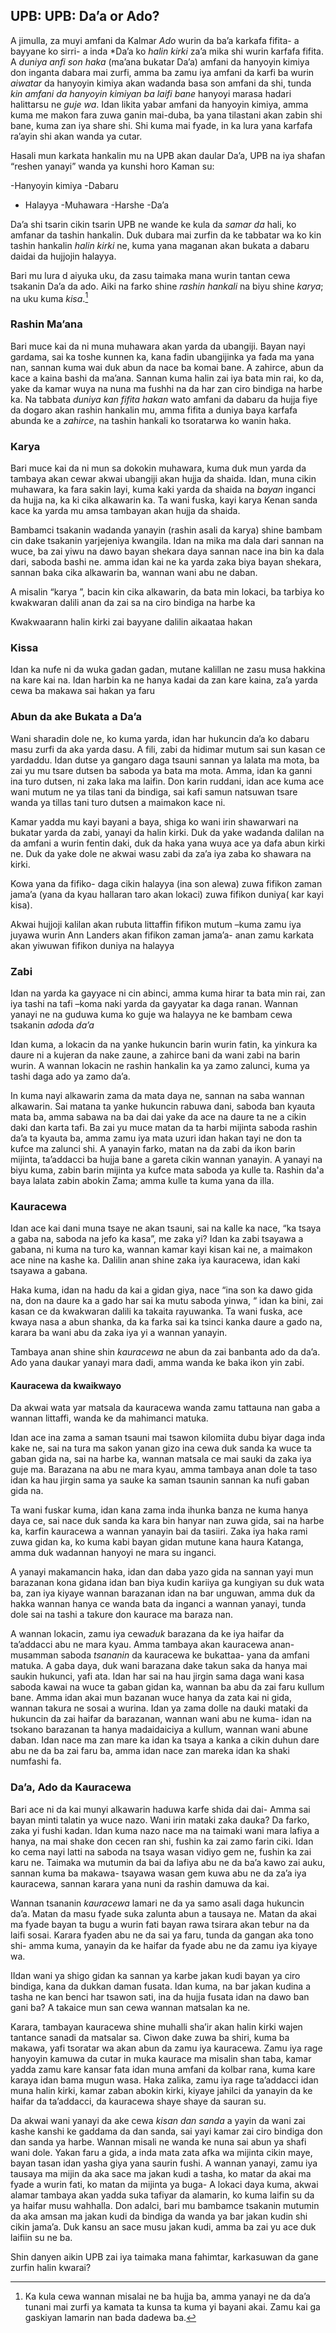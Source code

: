 ## UPB: UPB: Da’a or Ado?

A jimulla, za muyi amfani da Kalmar *Ado* wurin da ba’a karkafa fifita- a bayyane ko sirri- a inda *Da’a ko *halin kirki* za’a mika shi wurin karfafa fifita. A *duniya anfi son haka* (ma’ana bukatar Da’a) amfani da hanyoyin kimiya don inganta dabara mai zurfi, amma ba zamu iya amfani da karfi ba wurin *aiwatar* da hanyoyin kimiya akan wadanda basa son amfani da shi, tunda *kin amfani da hanyoyin kimiyan ba laifi bane* hanyoyi marasa hadari halittarsu ne *guje wa*. Idan likita yabar amfani da hanyoyin kimiya, amma kuma me makon fara zuwa ganin mai-duba, ba yana tilastani akan zabin shi bane, kuma zan iya share shi. Shi kuma mai fyade, in ka lura yana karfafa ra’ayin shi akan wanda ya cutar.

Hasali mun karkata hankalin mu na UPB akan daular Da’a, UPB na iya shafan “reshen yanayi” wanda ya kunshi horo Kaman su:

-Hanyoyin kimiya
-Dabaru
- Halayya
-Muhawara
-Harshe
-Da’a

Da’a shi tsarin cikin tsarin UPB ne wande ke kula da *samar da* hali, ko amfanar da tashin hankalin. Duk dubara mai zurfin da ke tabbatar wa ko kin tashin hankalin *halin kirki* ne, kuma yana maganan akan bukata a dabaru daidai da hujjojin halayya.

Bari mu lura d aiyuka uku, da zasu taimaka mana wurin tantan cewa tsakanin Da’a da ado. Aiki na farko shine *rashin hankali* na biyu shine *karya*; na uku kuma *kisa*.[^9]

### Rashin Ma’ana
Bari muce kai da ni muna muhawara akan yarda da ubangiji. Bayan nayi gardama, sai ka toshe kunnen ka, kana fadin ubangijinka ya fada ma yana nan, sannan kuma wai duk abun da nace ba komai bane. A zahirce, abun da kace a kaina bashi da ma’ana. Sannan kuma halin zai iya bata min rai, ko da, yake da kamar wuya na nuna ma fushhi na da har zan ciro bindiga na harbe ka. Na tabbata *duniya kan fifita hakan* wato amfani da dabaru da hujja fiye da dogaro akan rashin hankalin mu, amma fifita a duniya baya karfafa abunda ke a *zahirce*, na tashin hankali ko tsoratarwa ko wanin haka.

### Karya

Bari muce kai da ni mun sa dokokin muhawara, kuma duk mun yarda da tambaya akan cewar akwai ubangiji akan hujja da shaida. Idan, muna cikin muhawara, ka fara sakin layi, kuma kaki yarda da shaida na *bayan* inganci da hujja na, ka ki cika alkawarin ka. Ta wani fuska, kayi karya Kenan sanda kace ka yarda mu amsa tambayan akan hujja da shaida.

Bambamci tsakanin wadanda yanayin (rashin asali da karya) shine bambam cin dake tsakanin yarjejeniya kwangila. Idan na mika ma dala dari  sannan na wuce, ba zai yiwu na dawo bayan shekara daya sannan nace ina bin ka  dala dari, saboda bashi ne. amma idan kai ne ka yarda zaka biya bayan shekara, sannan baka  cika alkawarin  ba, wannan wani abu ne daban.

A misalin  “karya ”, bacin kin cika alkawarin, da bata min lokaci,  ba tarbiya  ko kwakwaran  dalili anan da zai sa na ciro bindiga  na  harbe ka

Kwakwaarann halin kirki zai bayyane dalilin aikaataa hakan

### Kissa

Idan ka nufe ni da wuka gadan gadan, mutane kalillan ne zasu musa hakkina na kare kai na. Idan harbin ka ne hanya kadai da zan kare kaina, za’a yarda cewa ba makawa sai hakan ya faru

### Abun da ake Bukata a Da’a

Wani sharadin dole ne, ko kuma yarda, idan har hukuncin da’a ko dabaru masu zurfi da aka yarda dasu. A fili, zabi da hidimar mutum sai sun kasan ce yardaddu.  Idan dutse ya gangaro daga tsauni sannan ya lalata ma mota, ba zai yu mu tsare dutsen ba saboda ya bata ma mota. Amma, idan ka ganni ina turo dutsen, ni zaka laka ma laifin. Don karin ruddani, idan ace kuma ace wani mutum ne ya tilas tani da bindiga, sai kafi samun natsuwan tsare wanda ya tillas tani turo dutsen a maimakon kace ni.

Kamar yadda mu kayi bayani a baya, shiga ko wani irin shawarwari na bukatar yarda da zabi, yanayi da halin kirki. Duk da yake wadanda dalilan na da amfani a wurin fentin daki, duk da haka yana wuya ace ya dafa abun kirki ne. Duk da yake dole ne akwai wasu zabi da za’a iya zaba ko shawara na kirki.

Kowa yana da fifiko- daga cikin halayya (ina son alewa)  zuwa  fifikon zaman  jama’a (yana  da kyau hallaran taro akan lokaci) zuwa fifikon duniya( kar kayi kisa).

Akwai hujjoji kalilan akan rubuta littaffin fifikon mutum –kuma zamu iya juyawa wurin Ann Landers akan fifikon zaman jama’a- anan zamu karkata akan yiwuwan fifikon duniya na halayya

### Zabi

Idan na yarda ka gayyace ni cin abinci,   amma kuma hirar ta bata min rai, zan iya tashi na tafi –koma naki yarda da gayyatar ka daga ranan. Wannan yanayi ne na guduwa kuma ko guje wa halayya ne ke bambam cewa tsakanin *ado*da *da’a* 

Idan kuma, a lokacin da na yanke hukuncin barin wurin fatin, ka yinkura ka daure ni a kujeran da nake zaune, a zahirce bani da wani zabi na barin wurin. A wannan lokacin ne rashin hankalin ka ya zamo zalunci, kuma ya tashi daga ado ya zamo da’a.

In kuma nayi alkawarin zama da mata daya ne, sannan na saba wannan alkawarin. Sai matana ta yanke hukuncin rabuwa dani, saboda ban kyauta mata ba, amma sabawa na ba dai dai yake da ace na daure ta ne a cikin daki dan karta tafi. Ba zai yu muce matan da ta harbi mijinta saboda rashin da’a ta kyauta ba, amma zamu iya mata uzuri idan hakan tayi ne don ta kufce ma zalunci shi. A yanayin farko, matan na da zabi da ikon barin mijinta, ta’addacci ba hujja bane a gareta cikin wannan yanayin. A yanayi na biyu kuma, zabin barin mijinta ya kufce mata saboda ya kulle ta. Rashin da'a baya lalata zabin abokin Zama; amma kulle ta kuma yana da illa.

### Kauracewa

Idan ace kai dani muna tsaye ne akan tsauni, sai na kalle ka nace, “ka tsaya a gaba na, saboda na jefo ka kasa”, me zaka yi? Idan ka zabi tsayawa a gabana, ni kuma na turo ka, wannan kamar kayi kisan kai ne, a maimakon ace nine na kashe ka. Dalilin anan shine zaka iya kauracewa, idan kaki tsayawa a gabana.

Haka kuma, idan na hadu da kai a gidan giya, nace “ina son ka dawo gida na, don  na daure  ka  a  gado har sai ka mutu saboda  yinwa, “ idan  ka bini, zai kasan ce da kwakwaran dalili ka takaita rayuwanka. Ta wani fuska, ace kwaya nasa a abun shanka, da ka farka sai ka tsinci kanka daure a gado na, karara ba wani abu da zaka iya yi a wannan yanayin.

Tambaya anan shine shin *kauracewa* ne abun da zai banbanta ado da da’a. Ado yana daukar yanayi mara dadi, amma wanda ke baka ikon yin zabi.

####  Kauracewa da kwaikwayo

Da akwai wata yar matsala da  kauracewa wanda zamu tattauna  nan gaba a  wannan  littaffi,  wanda ke da  mahimanci  matuka.

Idan ace ina zama a saman tsauni mai tsawon kilomiita  dubu biyar daga inda kake ne, sai na tura ma  sakon yanan gizo ina cewa duk sanda ka wuce ta gaban gida na, sai na  harbe ka, wannan matsala ce mai sauki  da zaka iya guje ma. Barazana na abu ne mara kyau, amma tambaya anan dole ta taso idan ka hau jirgin sama ya sauke ka saman tsaunin sannan ka nufi gaban gida na. 

Ta wani fuskar kuma, idan kana zama inda ihunka banza ne kuma hanya daya ce, sai nace duk sanda ka kara bin hanyar nan zuwa gida, sai na harbe ka, karfin kauracewa a wannan yanayin bai da tasiiri.  Zaka iya haka rami zuwa gidan ka, ko kuma kabi bayan gidan mutune kana haura Katanga, amma duk wadannan hanyoyi ne mara su inganci.

A yanayi makamancin haka, idan dan daba yazo gida na sannan yayi mun barazanan kona gidana idan ban biya kudin kariiya ga kungiyan su duk wata ba, zan iya kiyaye wannan barazanan idan na bar unguwan, amma duk da hakka wannan hanya ce wanda bata da inganci a wannan yanayi, tunda dole sai na tashi a takure don kaurace ma baraza nan. 

A wannan lokacin, zamu iya cewa*duk* barazana da ke iya haifar da ta’addacci abu ne mara kyau. Amma tambaya akan kauracewa anan- musamman saboda *tsananin* da kauracewa ke bukattaa- yana da amfani matuka.  A gaba daya, duk wani barazana dake takun saka da hanya mai saukin hukunci, yafi ata. Idan har sai na hau jirgin sama daga wani kasa saboda kawai na wuce ta gaban gidan ka, wannan ba abu da zai faru kullum bane. Amma idan akai mun bazanan wuce hanya da zata kai ni gida, wannan takura ne sosai a wurina. Idan ya zama dolle na dauki mataki da hukuncin da zai haifar da barazanan, wannan wani abu ne kuma- idan na tsokano barazanan ta hanya madaidaiciya a kullum, wannan wani abune daban. Idan nace ma zan mare ka idan ka tsaya a kanka a cikin duhun dare abu ne da ba zai faru ba, amma idan nace zan mareka idan ka shaki numfashi fa.

### Da’a, Ado da Kauracewa

Bari ace ni da kai munyi alkawarin haduwa karfe shida dai dai- Amma sai bayan minti talatin ya wuce nazo. Wani irin mataki zaka dauka? Da farko, zaka yi fushi kadan. Idan kuma nazo nace ma na taimaki wani mara lafiya a hanya, na mai shake don cecen ran shi, fushin ka zai zamo farin ciki. Idan ko cema nayi latti na saboda na tsaya wasan vidiyo gem ne, fushin ka zai karu ne. Taimaka wa mutumin da bai da lafiya abu ne da ba’a kawo zai auku, sannan kuma ba makawa- tsayawa wasan gem kuwa abu ne da za’a iya kauracewa, sannan karara yana nuni da rashin damuwa da kai.

Wannan tsananin *kauracewa* lamari ne da ya samo asali daga hukuncin da’a. Matan da masu fyade suka zalunta abun a tausaya ne. Matan da akai ma fyade bayan ta bugu a wurin fati bayan rawa tsirara akan tebur na da laifi sosai. Karara fyaden abu ne da sai ya faru, tunda da gangan aka tono shi- amma kuma, yanayin da ke haifar da fyade abu ne da zamu iya kiyaye wa.

IIdan wani ya shigo gidan ka sannan ya karbe jakan kudi bayan ya ciro bindiga, kana da dukkan daman fusata. Idan kuma, na bar jakan kudina a tasha ne kan benci har tsawon sati, ina da hujja fusata idan na dawo ban gani ba? A takaice mun san cewa wannan matsalan ka ne.

Karara, tambayan kauracewa shine muhalli sha’ir akan halin kirki wajen tantance sanadi da matsalar sa. Ciwon dake zuwa ba shiri, kuma ba makawa, yafi tsoratar wa akan abun da zamu iya kauracewa. Zamu iya rage hanyoyin kamuwa da cutar in muka kaurace ma misalin shan taba, kamar yadda zamu kare kansar fata idan muna amfani da kolbar rana, kuma kare karaya idan bama mugun wasa. Haka zalika, zamu iya rage ta’addacci idan muna halin kirki, kamar zaban abokin  kirki,  kiyaye jahilci da yanayin da ke haifar da  ta’addacci, da kauracewa shaye shaye da sauran su.

Da akwai wani yanayi da ake cewa *kisan dan sanda* a yayin da wani zai kashe kanshi ke gaddama da dan sanda, sai yayi kamar zai ciro bindiga don dan sanda ya harbe. Wannan misali ne wanda ke nuna sai abun ya shafi wani dole. Yakan faru a gida, a inda mata zata afka wa mijinta cikin maye, bayan tasan idan yasha giya yana saurin fushi.  A wannan yanayi, zamu iya tausaya ma mijin da aka sace ma jakan kudi a tasha, ko matar da akai ma  fyade a wurin fati, ko matan da mijinta ya  buga- A lokaci daya kuma, akwai alamar tambaya akan  yadda suka tafiyar da alamarin, ko kuma laifin su da ya haifar musu wahhalla. Don adalci, bari mu bambamce tsakanin mutumin da aka amsan ma jakan kudi da bindiga da wanda ya bar jakan kudin shi cikin jama’a. Duk kansu an sace musu jakan kudi, amma ba zai yu ace duk laifiin su ne ba.

Shin danyen aikin UPB zai iya taimaka mana fahimtar, karkasuwan da gane zurfin halin kwarai?

[^9]: Ka kula cewa wannan misalai ne ba hujja ba, amma yanayi ne da da’a tunani mai zurfi ya kamata ta kunsa ta kuma yi bayani akai.  Zamu kai ga gaskiyan lamarin nan bada dadewa ba.
